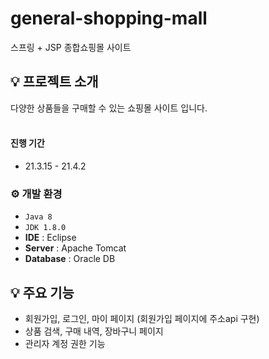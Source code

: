 # general-shopping-mall
스프링 + JSP 종합쇼핑몰 사이트

## 💡 프로젝트 소개
다양한 상품들을 구매할 수 있는 쇼핑몰 사이트 입니다.<br>
<br>

#### 진행 기간
* 21.3.15 - 21.4.2

### ⚙️ 개발 환경
- `Java 8`
- `JDK 1.8.0`
- **IDE** : Eclipse
- **Server** : Apache Tomcat
- **Database** : Oracle DB

## 💡 주요 기능
- 회원가입, 로그인, 마이 페이지 (회원가입 페이지에 주소api 구현)
- 상품 검색, 구매 내역, 장바구니 페이지
- 관리자 계정 권한 기능
